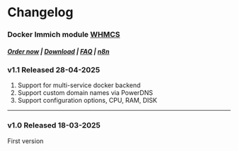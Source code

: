 # Changelog

### Docker Immich module **[WHMCS](https://puqcloud.com/link.php?id=77)** 

#####  [Order now](https://puqcloud.com/whmcs-module-docker-immich.php) | [Download](https://download.puqcloud.com/WHMCS/servers/PUQ_WHMCS-Docker-Immich/) | [FAQ](https://faq.puqcloud.com/) | [n8n](https://puqcloud.com/link.php?id=117)

### v1.1 Released 28-04-2025

1. Support for multi-service docker backend
2. Support custom domain names via PowerDNS
3. Support configuration options, CPU, RAM, DISK

- - - - -

### v1.0 Released 18-03-2025

First version
